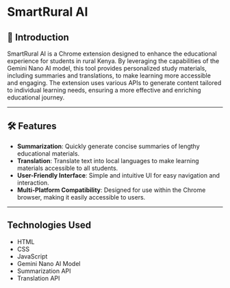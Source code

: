 # SmartRural AI

## 🌟 Introduction
SmartRural AI is a Chrome extension designed to enhance the educational experience for students in rural Kenya. By leveraging the capabilities of the Gemini Nano AI model, this tool provides personalized study materials, including summaries and translations, to make learning more accessible and engaging. The extension uses various APIs to generate content tailored to individual learning needs, ensuring a more effective and enriching educational journey.

---
## 🛠️ Features
- **Summarization**: Quickly generate concise summaries of lengthy educational materials.
- **Translation**: Translate text into local languages to make learning materials accessible to all students.
- **User-Friendly Interface**: Simple and intuitive UI for easy navigation and interaction.
- **Multi-Platform Compatibility**: Designed for use within the Chrome browser, making it easily accessible to users.
---
## Technologies Used
- HTML
- CSS
- JavaScript
- Gemini Nano AI Model
- Summarization API
- Translation API